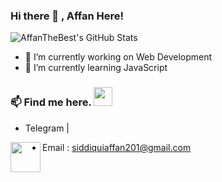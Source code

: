 ### Hi there 👋 , Affan Here!


![AffanTheBest's GitHub Stats](https://github-readme-stats.vercel.app/api?username=AffanTheBest&show_icons=true&count_private=true&title_color=333&icon_color=333&hide=["issues"])

<p align="left"> </p>


- 🔭 I’m currently working on Web Development
- 🌱 I’m currently learning JavaScript

### 📫 Find me here. <img src="https://media.giphy.com/media/WUlplcMpOCEmTGBtBW/giphy.gif" width="30"> 
  * Telegram | <a href="tg://resolve?domain=@AffanTheBest">
  <img align="left" width="48px" src="https://github.com/IMZihad21/IMZihad21/blob/master/TG_icon.svg"/>
    </a>
    
  * Email : [siddiquiaffan201@gmail.com](mailto:siddiquiaffan201@gmail.com)
